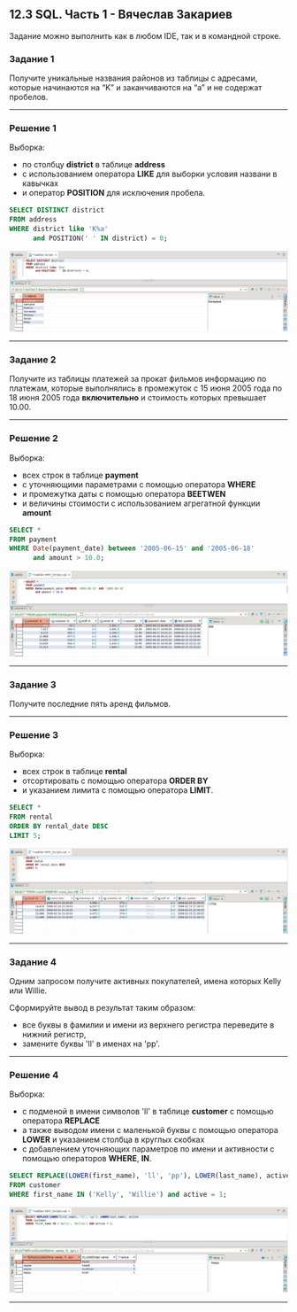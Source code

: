 ## 12.3 SQL. Часть 1 - Вячеслав Закариев

Задание можно выполнить как в любом IDE, так и в командной строке.

### Задание 1

Получите уникальные названия районов из таблицы с адресами, которые начинаются на “K” и заканчиваются на “a” и не содержат пробелов.

---

### Решение 1

Выборка:
- по столбцу **district** в таблице **address**
- с использованием оператора **LIKE** для выборки условия названи в кавычках
- и оператор **POSITION** для исключения пробела.

```sql
SELECT DISTINCT district
FROM address
WHERE district like 'K%a'
      and POSITION(' ' IN district) = 0;
```
![sql1](https://github.com/SlavaZakariev/netology/blob/c2a8c93a415344ce28e22257ea0043021a064225/db/12.3_SQL_part1/resources/sql_1.1.jpg)

---

### Задание 2

Получите из таблицы платежей за прокат фильмов информацию по платежам, которые выполнялись в промежуток с 15 июня 2005 года по 18 июня 2005 года **включительно** и стоимость которых превышает 10.00.

---

### Решение 2

Выборка:
- всех строк в таблице **payment**
- с уточняющими параметрами с помощью оператора **WHERE**
- и промежутка даты с помощью оператора **BEETWEN**
- и величины стоимости c использованием агрегатной функции **amount**

```sql
SELECT *
FROM payment
WHERE Date(payment_date) between '2005-06-15' and '2005-06-18'
      and amount > 10.0;
```
![sql2](https://github.com/SlavaZakariev/netology/blob/c2a8c93a415344ce28e22257ea0043021a064225/db/12.3_SQL_part1/resources/sql_1.2.jpg)

---

### Задание 3

Получите последние пять аренд фильмов.

---

### Решение 3

Выборка:
- всех строк в таблице **rental**
- отсортировать с помощью оператора **ORDER BY**
- и указанием лимита с помощью оператора **LIMIT**.

```sql
SELECT *
FROM rental
ORDER BY rental_date DESC
LIMIT 5;
```
![sql3](https://github.com/SlavaZakariev/netology/blob/c2a8c93a415344ce28e22257ea0043021a064225/db/12.3_SQL_part1/resources/sql_1.3.jpg)

---

### Задание 4

Одним запросом получите активных покупателей, имена которых Kelly или Willie. 

Сформируйте вывод в результат таким образом:
- все буквы в фамилии и имени из верхнего регистра переведите в нижний регистр,
- замените буквы 'll' в именах на 'pp'.

---

### Решение 4

Выборка:
- с подменой в имени символов 'll' в таблице **customer** с помощью оператора **REPLACE**
- а также выводом имени с маленькой буквы с помощью оператора **LOWER** и указанием столбца в круглых скобках
- с добавлением уточняющих параметров по имени и активности с помощью операторов **WHERE**, **IN**.

```sql
SELECT REPLACE(LOWER(first_name), 'll', 'pp'), LOWER(last_name), active
FROM customer
WHERE first_name IN ('Kelly', 'Willie') and active = 1;
```
![sql4](https://github.com/SlavaZakariev/netology/blob/c2a8c93a415344ce28e22257ea0043021a064225/db/12.3_SQL_part1/resources/sql_1.4.jpg)

---

